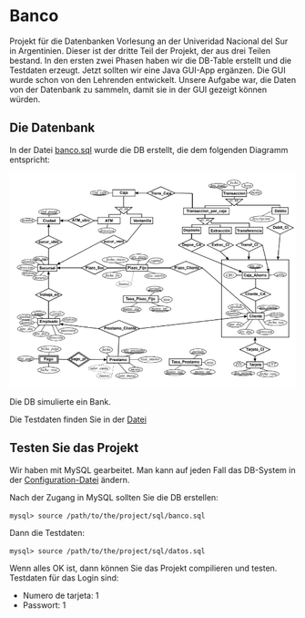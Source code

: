 # Banco

Projekt für die Datenbanken Vorlesung an der Univeridad Nacional del Sur in Argentinien. Dieser ist der dritte Teil der Projekt, der aus drei Teilen bestand. In den ersten zwei Phasen haben wir die DB-Table erstellt und die Testdaten erzeugt. Jetzt sollten wir eine Java GUI-App ergänzen. Die GUI wurde schon von den Lehrenden entwickelt. Unsere Aufgabe war, die Daten von der Datenbank zu sammeln, damit sie in der GUI gezeigt können würden.

## Die Datenbank
In der Datei [banco.sql](/sql/banco.sql) wurde die DB erstellt, die dem folgenden Diagramm entspricht:

![Diagramm](/doc/diagramm.png)

Die DB simulierte ein Bank.

Die Testdaten finden Sie in der [Datei](/sql/datos.sql)

## Testen Sie das Projekt

Wir haben mit MySQL gearbeitet. Man kann auf jeden Fall das DB-System in der [Configuration-Datei](/cfg/conexionBD.properties) ändern.

Nach der Zugang in MySQL sollten Sie die DB erstellen:

`mysql> source /path/to/the/project/sql/banco.sql`

Dann die Testdaten:

`mysql> source /path/to/the/project/sql/datos.sql`

Wenn alles OK ist, dann können Sie das Projekt compilieren und testen. Testdaten für das Login sind:

- Numero de tarjeta: 1
- Passwort: 1